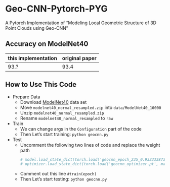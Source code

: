 # Geo-CNN-Pytorch-PYG
A Pytorch Implementation of “Modeling Local Geometric Structure of 3D Point Clouds using Geo-CNN”

## Accuracy on ModelNet40
|this implementation|original paper|
|---|---|
|93.?|93.4|

## How to Use This Code
- Prepare Data
  - Download [ModelNet40](https://shapenet.cs.stanford.edu/media/modelnet40_normal_resampled.zip) data set
  - Move `modelnet40_normal_resampled.zip` into `data/ModelNet40_10000`
  - Unzip `modelnet40_normal_resampled.zip`
  - Rename `modelnet40_normal_resampled` to `raw`
- Train
  - We can change args in the `Configuration` part of the code
  - Then Let’s start training: `python geocnn.py`
- Test
  - Uncomment the following two lines of code and replace the weight path
    ```python
    # model.load_state_dict(torch.load('geocnn_epoch_235_0.9323338735818476', map_location=f'cuda:{device_list[0]}'), strict=True)
    # optimizer.load_state_dict(torch.load('geocnn_optimizer.pt', map_location=f'cuda:{device_list[0]}').state_dict())
    ```
  - Comment out this line `#train(epoch)`
  - Then Let’s start testing: `python geocnn.py`
